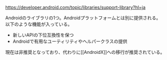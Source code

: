 https://developer.android.com/topic/libraries/support-library?hl=ja

Androidのライブラリの1つ。Androidプラットフォームとは別に提供される。  
以下のような機能が入っている。

* 新しいAPIの下位互換性を保つ
* Androidで有用なユーティリティやヘルパークラスの提供

現在は非推奨となっており、代わりに[[AndroidX]]への移行が推奨されている。